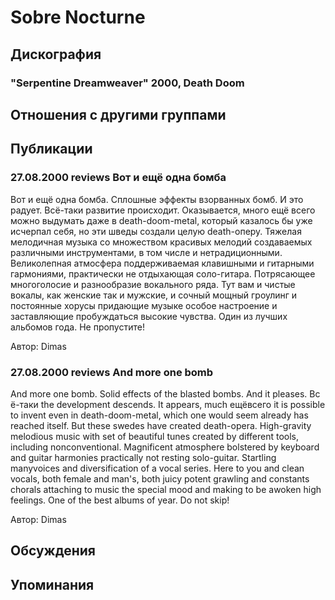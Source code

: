# Sobre Nocturne



## Дискография

### "Serpentine Dreamweaver" 2000, Death Doom




## Отношения с другими группами


## Публикации

### 27.08.2000 reviews Вот и ещё одна бомба

<p>Вот и ещё одна бомба. Сплошные эффекты взорванных бомб. И это радует. Всё-таки развитие происходит. Оказывается, много ещё всего можно выдумать даже в death-doom-metal, который казалось бы уже исчерпал себя, но эти шведы создали целую death-оперу. Тяжелая мелодичная музыка со множеством красивых мелодий создаваемых различными инструментами, в том числе и нетрадиционными. Великолепная атмосфера поддерживаемая клавишными и гитарными гармониями, практически не отдыхающая соло-гитара. Потрясающее многоголосие и разнообразие вокального ряда. Тут вам и чистые вокалы, как женские так и мужские, и сочный мощный гроулинг и постоянные хорусы придающие музыке особое настроение и заставляющие пробуждаться высокие чувства. Один из лучших альбомов года. Не пропустите!</p>

Автор: Dimas

### 27.08.2000 reviews And more one bomb

<p>And more one bomb. Solid effects of the blasted bombs. And it pleases. Вс ё-таки the development descends. It appears, much ещёвсего it is possible to invent even in death-doom-metal, which one would seem already has reached itself. But these swedes have created death-opera. High-gravity melodious music with set of beautiful tunes created by different tools, including nonconventional. Magnificent atmosphere bolstered by keyboard and guitar harmonies practically not resting solo-guitar. Startling manyvoices and diversification of a vocal series. Here to you and clean vocals, both female and man's, both juicy potent grawling and constants chorals attaching to music the special mood and making to be awoken high feelings. One of the best albums of year. Do not skip!</p>

Автор: Dimas


## Обсуждения


## Упоминания

